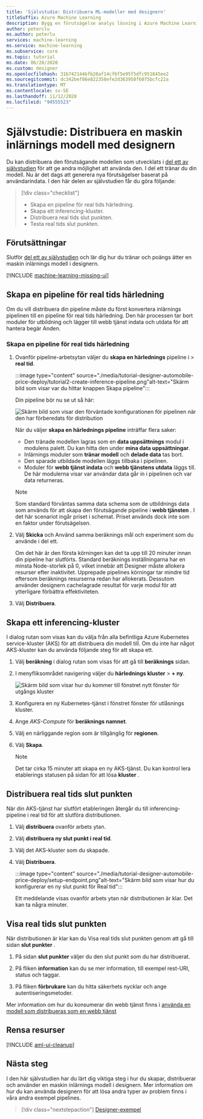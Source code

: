 ```yaml
---
title: 'Självstudie: Distribuera ML-modeller med designern'
titleSuffix: Azure Machine Learning
description: Bygg en förutsägelse analys lösning i Azure Machine Learning designer. Träna, score och distribuera en maskin inlärnings modell med hjälp av dra-och-släpp-moduler.
author: peterclu
ms.author: peterlu
services: machine-learning
ms.service: machine-learning
ms.subservice: core
ms.topic: tutorial
ms.date: 06/28/2020
ms.custom: designer
ms.openlocfilehash: 31b742144bfb20af14cf6f5e95f5dfc951845ee2
ms.sourcegitcommit: dc342bef86e822358efe2d363958f6075bcfc22a
ms.translationtype: MT
ms.contentlocale: sv-SE
ms.lasthandoff: 11/12/2020
ms.locfileid: "94555523"
---
```

# <a name="tutorial-deploy-a-machine-learning-model-with-the-designer"></a>Självstudie: Distribuera en maskin inlärnings modell med designern


Du kan distribuera den förutsägande modellen som utvecklats i [del ett av självstudien](tutorial-designer-automobile-price-train-score.md) för att ge andra möjlighet att använda den. I del ett tränar du din modell. Nu är det dags att generera nya förutsägelser baserat på användarindata. I den här delen av självstudien får du göra följande:

> [!div class="checklist"]
> * Skapa en pipeline för real tids härledning.
> * Skapa ett inferencing-kluster.
> * Distribuera real tids slut punkten.
> * Testa real tids slut punkten.

## <a name="prerequisites"></a>Förutsättningar

Slutför [del ett av självstudien](tutorial-designer-automobile-price-train-score.md) och lär dig hur du tränar och poängs ätter en maskin inlärnings modell i designern.

[!INCLUDE [machine-learning-missing-ui](../../includes/machine-learning-missing-ui.md)]

## <a name="create-a-real-time-inference-pipeline"></a>Skapa en pipeline för real tids härledning

Om du vill distribuera din pipeline måste du först konvertera inlärnings pipelinen till en pipeline för real tids härledning. Den här processen tar bort moduler för utbildning och lägger till webb tjänst indata och utdata för att hantera begär Anden.

### <a name="create-a-real-time-inference-pipeline"></a>Skapa en pipeline för real tids härledning

1. Ovanför pipeline-arbetsytan väljer du **skapa en härlednings** pipeline i  >  **real tid**.

    :::image type="content" source="./media/tutorial-designer-automobile-price-deploy/tutorial2-create-inference-pipeline.png"alt-text="Skärm bild som visar var du hittar knappen Skapa pipeline":::

    Din pipeline bör nu se ut så här: 

   ![Skärm bild som visar den förväntade konfigurationen för pipelinen när den har förberedats för distribution](./media/tutorial-designer-automobile-price-deploy/real-time-inference-pipeline.png)

    När du väljer **skapa en härlednings pipeline** inträffar flera saker:
    
    * Den tränade modellen lagras som en **data uppsättnings** modul i modulens palett. Du kan hitta den under **mina data uppsättningar**.
    * Inlärnings moduler som **tränar modell** och **delade data** tas bort.
    * Den sparade utbildade modellen läggs tillbaka i pipelinen.
    * Moduler för **webb tjänst indata** och **webb tjänstens utdata** läggs till. De här modulerna visar var användar data går in i pipelinen och var data returneras.

    > [!NOTE]
    > Som standard förväntas samma data schema som de utbildnings data som används för att skapa den förutsägande pipeline i **webb tjänsten** . I det här scenariot ingår priset i schemat. Priset används dock inte som en faktor under förutsägelsen.
    >

1. Välj **Skicka** och Använd samma beräknings mål och experiment som du använde i del ett.

    Om det här är den första körningen kan det ta upp till 20 minuter innan din pipeline har slutförts. Standard beräknings inställningarna har en minsta Node-storlek på 0, vilket innebär att Designer måste allokera resurser efter inaktivitet. Upprepade pipelines körningar tar mindre tid eftersom beräknings resurserna redan har allokerats. Dessutom använder designern cachelagrade resultat för varje modul för att ytterligare förbättra effektiviteten.

1. Välj **Distribuera**.

## <a name="create-an-inferencing-cluster"></a>Skapa ett inferencing-kluster

I dialog rutan som visas kan du välja från alla befintliga Azure Kubernetes service-kluster (AKS) för att distribuera din modell till. Om du inte har något AKS-kluster kan du använda följande steg för att skapa ett.

1. Välj **beräkning** i dialog rutan som visas för att gå till **beräknings** sidan.

1. I menyfliksområdet navigering väljer du **härlednings kluster**  >  **+ ny**.

    ![Skärm bild som visar hur du kommer till fönstret nytt fönster för utgångs kluster](./media/tutorial-designer-automobile-price-deploy/new-inference-cluster.png)
   
1. Konfigurera en ny Kubernetes-tjänst i fönstret fönster för utlåsnings kluster.

1. Ange *AKS-Compute* för **beräknings namnet**.
    
1. Välj en närliggande region som är tillgänglig för **regionen**.

1. Välj **Skapa**.

    > [!NOTE]
    > Det tar cirka 15 minuter att skapa en ny AKS-tjänst. Du kan kontrol lera etablerings statusen på sidan för att lösa **kluster** .
    >

## <a name="deploy-the-real-time-endpoint"></a>Distribuera real tids slut punkten

När din AKS-tjänst har slutfört etableringen återgår du till inferencing-pipeline i real tid för att slutföra distributionen.

1. Välj **distribuera** ovanför arbets ytan.

1. Välj **distribuera ny slut punkt i real tid**. 

1. Välj det AKS-kluster som du skapade.

1. Välj **Distribuera**.
    
    :::image type="content" source="./media/tutorial-designer-automobile-price-deploy/setup-endpoint.png"alt-text="Skärm bild som visar hur du konfigurerar en ny slut punkt för Real tid":::

    Ett meddelande visas ovanför arbets ytan när distributionen är klar. Det kan ta några minuter.

## <a name="view-the-real-time-endpoint"></a>Visa real tids slut punkten

När distributionen är klar kan du Visa real tids slut punkten genom att gå till sidan **slut punkter** .

1. På sidan **slut punkter** väljer du den slut punkt som du har distribuerat.

1. På fliken **information** kan du se mer information, till exempel rest-URI, status och taggar.

1. På fliken **förbrukare** kan du hitta säkerhets nycklar och ange autentiseringsmetoder.

Mer information om hur du konsumerar din webb tjänst finns i [använda en modell som distribueras som en webb tjänst](how-to-consume-web-service.md)

## <a name="clean-up-resources"></a>Rensa resurser

[!INCLUDE [aml-ui-cleanup](../../includes/aml-ui-cleanup.md)]

## <a name="next-steps"></a>Nästa steg

I den här självstudien har du lärt dig viktiga steg i hur du skapar, distribuerar och använder en maskin inlärnings modell i designern. Mer information om hur du kan använda designern för att lösa andra typer av problem finns i våra andra exempel pipelines.

> [!div class="nextstepaction"]
> [Designer-exempel](samples-designer.md)
